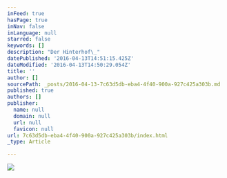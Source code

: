 ```yaml
---
inFeed: true
hasPage: true
inNav: false
inLanguage: null
starred: false
keywords: []
description: "Der Hinterhof\_"
datePublished: '2016-04-13T14:51:15.425Z'
dateModified: '2016-04-13T14:50:29.054Z'
title: ''
author: []
sourcePath: _posts/2016-04-13-7c63d5db-eba4-4f40-900a-927c425a303b.md
published: true
authors: []
publisher:
  name: null
  domain: null
  url: null
  favicon: null
url: 7c63d5db-eba4-4f40-900a-927c425a303b/index.html
_type: Article

---
```

![](https://the-grid-user-content.s3-us-west-2.amazonaws.com/33fde480-86c5-41d2-ac54-f4abada8d5a2.jpg)